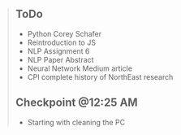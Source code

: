 > ## ToDo
> - Python Corey Schafer
> - Reintroduction to JS
> - NLP Assignment 6
> - NLP Paper Abstract
> - Neural Network Medium article
> - CPI complete history of NorthEast research
> ## Checkpoint @12:25 AM
> - Starting with cleaning the PC
